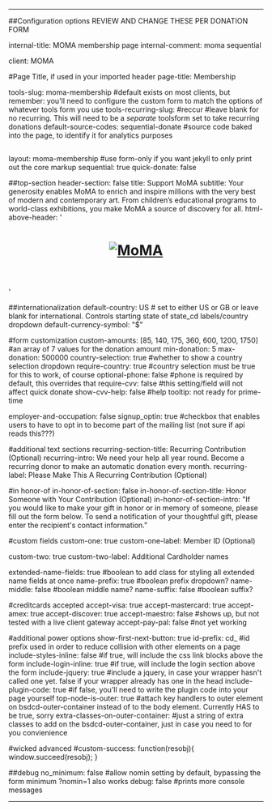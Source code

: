 ---

##Configuration options REVIEW AND CHANGE THESE PER DONATION FORM

internal-title: MOMA membership page
internal-comment: moma sequential 

client: MOMA

#Page Title, if used in your imported header
page-title: Membership

tools-slug: moma-membership #default exists on most clients, but remember: you'll need to configure the custom form to match the options of whatever tools form you use
tools-recurring-slug: #reccur  #leave blank for no recurring. This will need to be a _separate_ toolsform set to take recurring donations
default-source-codes: sequential-donate #source code baked into the page, to identify it for analytics purposes

##
layout: moma-membership #use form-only if you want jekyll to only print out the core markup
sequential: true
quick-donate: false

##top-section
header-section: false
title: Support MoMA
subtitle: Your generosity enables MoMA to enrich and inspire millions with the very best of modern and contemporary art. From children&rsquo;s educational programs to world-class exhibitions, you make MoMA a source of discovery for all.
html-above-header: '<header><h1><a href="http://www.moma.org/" target="_blank"><img src="https://donate.moma.org/page/-/donate/moma-minimal/MoMA_glow_logo_lgk3_500.png" alt="MoMA"></a></h1></header>'

##internationalization
default-country: US # set to either US or GB or leave blank for international. Controls starting state of state_cd labels/country dropdown
default-currency-symbol: "$"

#form customization
custom-amounts: [85, 140, 175, 360, 600, 1200, 1750] #an array of 7 values for the donation amount
min-donation: 5
max-donation: 500000
country-selection: true #whether to show a country selection dropdown
require-country: true #country selection must be true for this to work, of course
optional-phone: false #phone is required by default, this overrides that
require-cvv: false #this setting/field will not affect quick donate
show-cvv-help: false #help tooltip: not ready for prime-time

employer-and-occupation: false
signup_optin: true #checkbox that enables users to have to opt in to become part of the mailing list (not sure if api reads this???)

#additional text sections
recurring-section-title: Recurring Contribution <span>(Optional)</span>
recurring-intro: We need your help all year round. Become a recurring donor to make an automatic donation every month.
recurring-label: Please Make This A Recurring Contribution <span>(Optional)</span>

#in honor-of
in-honor-of-section: false
in-honor-of-section-title: Honor Someone with Your Contribution <span>(Optional)</span>
in-honor-of-section-intro: "If you would like to make your gift in honor or in memory of someone, please fill out the form below. To send a notification of your thoughtful gift, please enter the recipient's contact information."


#custom fields
custom-one: true
custom-one-label: Member ID (Optional)

custom-two: true
custom-two-label: Additional Cardholder names


extended-name-fields: true #boolean to add class for styling all extended name fields at once
name-prefix: true #boolean prefix dropdown?
name-middle: false #boolean middle name?
name-suffix: false #boolean suffix?

#creditcards accepted
accept-visa: true
accept-mastercard: true
accept-amex: true
accept-discover: true
accept-maestro: false #shows up, but not tested with a live client gateway
accept-pay-pal: false  #not yet working

#additional power options
show-first-next-button: true
id-prefix: cd_ #id prefix used in order to reduce collision with other elements on a page 
include-styles-inline: false #if true, will include the css link blocks above the form
include-login-inline: true #if true, will include the login section above the form
include-jquery: true #include a jquery, in case your wrapper hasn't called one yet. false if your wrapper already has one in the head
include-plugin-code: true #if false, you'll need to write the plugin code into your page yourself
top-node-is-outer: true #attach key handlers to outer element on bsdcd-outer-container instead of to the body element. Currently HAS to be true, sorry
extra-classes-on-outer-container: #just a string of extra classes to add on the bsdcd-outer-container, just in case you need to for you convienience


#wicked advanced
#custom-success: function(resobj){ window.succeed(resobj); }

##debug
no_minimum: false #allow nomin setting by default, bypassing the form minimum ?nomin=1 also works
debug: false #prints more console messages

---